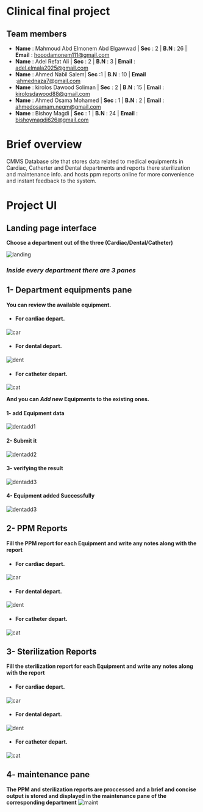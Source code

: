 # **Clinical final project**

## Team members

- **Name** : Mahmoud Abd Elmonem Abd Elgawwad | **Sec** : 2  | **B.N** : 26 | **Email** : hooodamonem111@gmail.com
- **Name** : Adel Refat Ali | **Sec** : 2 | **B.N** : 3 | **Email** : adel.elmala2025@gmail.com
- **Name** : Ahmed Nabil Salem| **Sec** :1 | **B.N** : 10 | **Email** :ahmednaza7@gmail.com 
- **Name** : kirolos Dawood Soliman | **Sec** : 2 | **B.N** : 15 | **Email** : kirolosdawood88@gmail.com
- **Name** : Ahmed Osama Mohamed | **Sec** : 1 | **B.N** : 2 | **Email** : ahmedosamam.negm@gmail.com
- **Name** : Bishoy Magdi | **Sec** : 1 | **B.N** : 24 | **Email** : bishoymagdi626@gmail.com

# Brief overview
CMMS Database site that stores data related to medical equipments in Cardiac, Catherter and Dental departments and reports there sterilization and maintenance info. and hosts ppm reports online for more convenience and instant feedback to the system.

# Project UI

## Landing page interface
**Choose a department out of the three (Cardiac/Dental/Catheter)**

![landing](./screenshots/homenew.png)
  
### _Inside every department there are 3 panes_
## 1- Department equipments pane
**You can review the available equipment.**

- #### For cardiac depart.
 ![car](./screenshots/cardiac.png)
- #### For dental depart.
 ![dent](./screenshots/dent.png)
 - #### For catheter depart.
 ![cat](./screenshots/cat.png)

**And you can _Add_ new Equipments to the existing ones.** 
#### 1- add Equipment data
![dentadd1](./screenshots/dentaddexample.png)
#### 2- Submit it
![dentadd2](./screenshots/dentaddexampleaddbutton.png)
#### 3- verifying the result
![dentadd3](./screenshots/dentaddsuccess.png)
#### 4- Equipment added Successfully
![dentadd3](./screenshots/dentaddedinwebapp.png)


 
 
 
 
 ## 2- PPM Reports
 **Fill the PPM report for each Equipment and write any notes along with the report**
 - #### For cardiac depart.
 ![car](./screenshots/cardiacppm.png)
- #### For dental depart.
 ![dent](./screenshots/addmainrep.png)
 - #### For catheter depart.
 ![cat](./screenshots/catppm.png)

 ## 3- Sterilization Reports
 **Fill the  sterilization report for each Equipment and write any notes along with the report**
 - #### For cardiac depart.
 ![car](./screenshots/cardiacster.png)
- #### For dental depart.
 ![dent](./screenshots/dentster.png)
 - #### For catheter depart.
 ![cat](./screenshots/catster.png)

 ## 4- maintenance pane 
 **The PPM and sterilization reports are proccessed and a brief and concise output is stored and displayed in the maintenance pane of the corresponding department**
 ![maint](./screenshots/maindentreport.png)